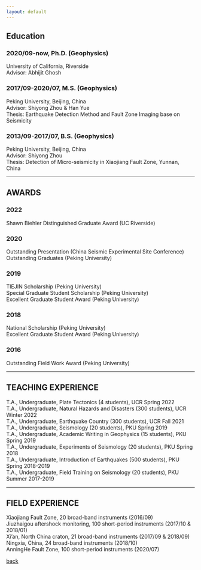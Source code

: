 ```yaml
---
layout: default
---
```

## Education

### 2020/09-now, Ph.D. (Geophysics)  
University of California, Riverside  
Advisor: Abhijit Ghosh  

### 2017/09-2020/07, M.S. (Geophysics)  
Peking University, Beijing, China   
Advisor: Shiyong Zhou & Han Yue  
Thesis: Earthquake Detection Method and Fault Zone Imaging base on Seismicity  

### 2013/09-2017/07, B.S. (Geophysics)  
Peking University, Beijing, China  
Advisor: Shiyong Zhou  
Thesis: Detection of Micro-seismicity in Xiaojiang Fault Zone, Yunnan, China  

* * *
## AWARDS

### 2022
Shawn Biehler Distinguished Graduate Award (UC Riverside)  

### 2020
Outstanding Presentation (China Seismic Experimental Site Conference)  
Outstanding Graduates (Peking University)  

### 2019
TIEJIN Scholarship (Peking University)  
Special Graduate Student Scholarship (Peking University)  
Excellent Graduate Student Award (Peking University)  

### 2018
National Scholarship (Peking University)  
Excellent Graduate Student Award (Peking University)  

### 2016
Outstanding Field Work Award (Peking University)  

* * *
## TEACHING EXPERIENCE
T.A., Undergraduate, Plate Tectonics (4 students), UCR Spring 2022  
T.A., Undergraduate, Natural Hazards and Disasters (300 students), UCR Winter 2022  
T.A., Undergraduate, Earthquake Country (300 students), UCR Fall 2021  
T.A., Undergraduate, Seismology (20 students), PKU Spring 2019  
T.A., Undergraduate, Academic Writing in Geophysics (15 students), PKU Spring 2019  
T.A., Undergraduate, Experiments of Seismology (20 students), PKU Spring 2018  
T.A., Undergraduate, Introduction of Earthquakes (500 students), PKU Spring 2018-2019  
T.A., Undergraduate, Field Training on Seismology (20 students), PKU Summer 2017-2019  


* * *
## FIELD EXPERIENCE
Xiaojiang Fault Zone, 20 broad-band instruments (2016/09)  
Jiuzhaigou aftershock monitoring, 100 short-period instruments (2017/10 & 2018/01)  
Xi’an, North China craton, 21 broad-band instruments (2017/09 & 2018/09)  
Ningxia, China, 24 broad-band instruments (2018/10)  
AnningHe Fault Zone, 100 short-period instruments (2020/07)  


[back](./)
